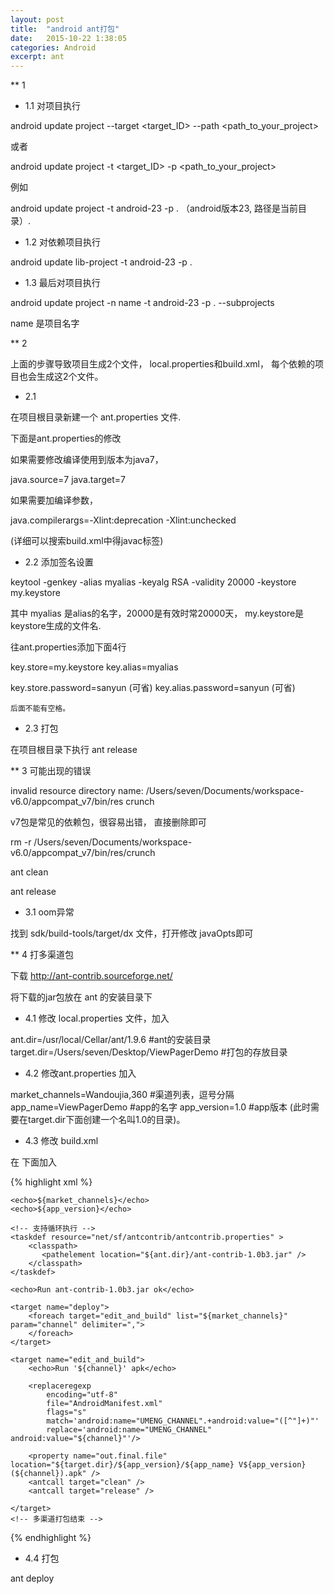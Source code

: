 ```yaml
---
layout: post
title:  "android ant打包"
date:   2015-10-22 1:38:05
categories: Android
excerpt: ant
---
```


** 1

* 1.1 对项目执行

android update project --target <target_ID> --path <path_to_your_project>

或者

android update project -t <target_ID> -p <path_to_your_project>

例如

android update project -t android-23 -p . （android版本23, 路径是当前目录）.

* 1.2 对依赖项目执行

android update lib-project -t android-23 -p .

* 1.3 最后对项目执行

android update project -n name -t android-23 -p . --subprojects

name 是项目名字

** 2

上面的步骤导致项目生成2个文件， local.properties和build.xml， 每个依赖的项目也会生成这2个文件。

* 2.1 

在项目根目录新建一个 ant.properties 文件.

下面是ant.properties的修改

如果需要修改编译使用到版本为java7，

java.source=7
java.target=7

如果需要加编译参数，

java.compilerargs=-Xlint:deprecation -Xlint:unchecked

(详细可以搜索build.xml中得javac标签)

* 2.2 添加签名设置

keytool -genkey -alias myalias -keyalg RSA -validity 20000 -keystore my.keystore

其中 myalias 是alias的名字，20000是有效时常20000天， my.keystore是keystore生成的文件名.

往ant.properties添加下面4行

key.store=my.keystore
key.alias=myalias

key.store.password=sanyun  (可省)
key.alias.password=sanyun  (可省)

`后面不能有空格。`

* 2.3 打包

在项目根目录下执行 ant release

** 3 可能出现的错误

invalid resource directory name: /Users/seven/Documents/workspace-v6.0/appcompat_v7/bin/res crunch

v7包是常见的依赖包，很容易出错， 直接删除即可

rm -r /Users/seven/Documents/workspace-v6.0/appcompat_v7/bin/res/crunch

ant clean

ant release

* 3.1 oom异常

找到 sdk/build-tools/target/dx 文件，打开修改 javaOpts即可

** 4 打多渠道包

下载 http://ant-contrib.sourceforge.net/

将下载的jar包放在 ant 的安装目录下

* 4.1 修改 local.properties 文件，加入

ant.dir=/usr/local/Cellar/ant/1.9.6 #ant的安装目录
target.dir=/Users/seven/Desktop/ViewPagerDemo #打包的存放目录

* 4.2 修改ant.properties 加入

market_channels=Wandoujia,360  #渠道列表，逗号分隔
app_name=ViewPagerDemo  #app的名字
app_version=1.0   #app版本 (此时需要在target.dir下面创建一个名叫1.0的目录)。

* 4.3 修改 build.xml 

在 <property file="ant.properties" /> 下面加入

{% highlight xml %}

<!--  多渠道打包加入 -->
    <echo>${market_channels}</echo>  
    <echo>${app_version}</echo>  
    
    <!-- 支持循环执行 -->  
    <taskdef resource="net/sf/antcontrib/antcontrib.properties" >  
        <classpath>  
           <pathelement location="${ant.dir}/ant-contrib-1.0b3.jar" />  
        </classpath>  
    </taskdef>  
    
    <echo>Run ant-contrib-1.0b3.jar ok</echo>  
    
    <target name="deploy">   
        <foreach target="edit_and_build" list="${market_channels}" param="channel" delimiter=",">   
        </foreach>   
    </target>  
    
    <target name="edit_and_build">   
        <echo>Run '${channel}' apk</echo>  
        
		<replaceregexp
		    encoding="utf-8"
		    file="AndroidManifest.xml"
		    flags="s"
		    match='android:name="UMENG_CHANNEL".+android:value="([^"]+)"'
		    replace='android:name="UMENG_CHANNEL" android:value="${channel}"'/>
			
      	<property name="out.final.file"  location="${target.dir}/${app_version}/${app_name} V${app_version}(${channel}).apk" /> 
	    <antcall target="clean" />  
	    <antcall target="release" />  
     
    </target> 
    <!-- 多渠道打包结束 -->

{% endhighlight %}

* 4.4 打包  

ant deploy
